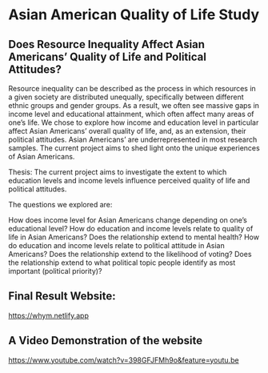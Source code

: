 # Asian American Quality of Life Study

## Does Resource Inequality Affect Asian Americans’ Quality of Life and Political Attitudes?

Resource inequality can be described as the process in which resources in a given society are distributed unequally, specifically between different ethnic groups and gender groups. As a result, we often see massive gaps in income level and educational attainment, which often affect many areas of one’s life. We chose to explore how income and education level in particular affect Asian Americans’ overall quality of life, and, as an extension, their political attitudes. Asian Americans’ are underrepresented in most research samples. The current project aims to shed light onto the unique experiences of Asian Americans.

Thesis: The current project aims to investigate the extent to which education levels and income levels influence perceived quality of life and political attitudes.

The questions we explored are:

How does income level for Asian Americans change depending on one’s educational level?
How do education and income levels relate to quality of life in Asian Americans?
Does the relationship extend to mental health?
How do education and income levels relate to political attitude in Asian Americans?
Does the relationship extend to the likelihood of voting?
Does the relationship extend to what political topic people identify as most important (political priority)?

## Final Result Website:
https://whym.netlify.app

## A Video Demonstration of the website
https://www.youtube.com/watch?v=398GFJFMh9o&feature=youtu.be
